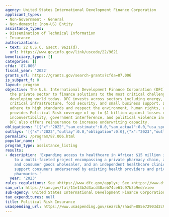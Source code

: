 ```yaml
---
agency: United States International Development Finance Corporation
applicant_types:
- Non-Government - General
- Non-domestic (non-US) Entity
assistance_types:
- Dissemination of Technical Information
- Insurance
authorizations:
- text: 22 U.S.C. &sect; 9621(d).
  url: https://www.govinfo.gov/link/uscode/22/9621
beneficiary_types: []
categories: []
cfda: '87.006'
fiscal_year: '2022'
grants_url: https://grants.gov/search-grants?cfda=87.006
is_subpart_f: 0
layout: program
objective: The U.S. International Development Finance Corporation (DFC) partners with
  the private sector to finance solutions to the most critical challenges facing the
  developing world today. DFC invests across sectors including energy, healthcare,
  critical infrastructure, food security, and small business support. DFC investments
  adhere to high standards and respect the environment, human rights, and worker rights.   DFC
  provides Political Risk coverage of up to $1 billion against losses due to currency
  inconvertibility, government interference, and political violence including terrorism.
  DFC also offers reinsurance to increase underwriting capacity.
obligations: '[{"x":"2022","sam_estimate":0.0,"sam_actual":0.0,"usa_spending_actual":0.0},{"x":"2023","sam_estimate":1571000000.0,"sam_actual":0.0,"usa_spending_actual":92000000.0},{"x":"2024","sam_estimate":0.0,"sam_actual":0.0,"usa_spending_actual":317661091.0}]'
outlays: '[{"x":"2022","outlay":0.0,"obligation":0.0},{"x":"2023","outlay":0.0,"obligation":92000000.0},{"x":"2024","outlay":0.0,"obligation":317661091.0}]'
permalink: /program/87.006.html
popular_name: ''
program_type: assistance_listing
results:
- description: 'Expanding access to healthcare in Africa: $15 million in insurance
    to a multi-faceted project encompassing a private pharmacy chain, a pharmaceutical
    and consumer goods wholesaler, and an independent healthcare clinic chain,  help
    support consumers underserved by existing health providers and private sector
    pharmacies.'
  year: '2023'
rules_regulations: See <https://www.dfc.gov/apply>; See <https://www.dfc.gov/what-we-offer/work-with-us/eligibility-checklist>
sam_url: https://sam.gov/fal/11e13b2d3acd48aeb74ce61c97b3b9ed/view
sub-agency: United States International Development Finance Corporation
tax_expenditures: null
title: Political Risk Insurance
usaspending_url: https://www.usaspending.gov/search/?hash=885e72903d2c9c26009186c5c68daa4e
---
```

